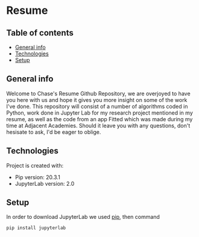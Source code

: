 # Resume
## Table of contents
* [General info](#general-info)
* [Technologies](#technologies)
* [Setup](#setup)

## General info
Welcome to Chase's Resume Github Repository, we are overjoyed to have you here with us and hope it gives you more insight on some of the work I've done. This repository will consist of a number of algorithms coded in Python, work done in Jupyter Lab for my research project mentioned in my resume, as well as the code from an app Fitted which was made during my time at Adjacent Academies. Should it leave you with any questions, don't hesisate to ask, I'd be eager to oblige. 
	
## Technologies
Project is created with:
* Pip version: 20.3.1
* JupyterLab version: 2.0

	
## Setup
In order to download JupyterLab we used [pip](https://docs.python.org/3/installing/index.html), then command

```
pip install jupyterlab
```
